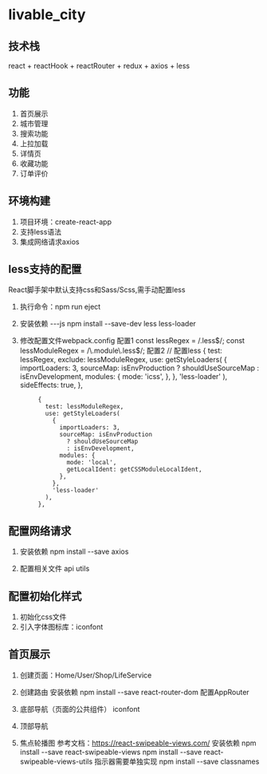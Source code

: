 # livable_city

## 技术栈
react + reactHook + reactRouter + redux + axios + less

## 功能
1. 首页展示
2. 城市管理
3. 搜索功能
4. 上拉加载
5. 详情页
6. 收藏功能
7. 订单评价

## 环境构建
1. 项目环境：create-react-app 
2. 支持less语法
3. 集成网络请求axios

## less支持的配置
React脚手架中默认支持css和Sass/Scss,需手动配置less
1. 执行命令：npm run eject
2. 安装依赖
---js
npm install  --save-dev less less-loader
3. 修改配置文件webpack.config
配置1
const lessRegex = /\.less$/;
const lessModuleRegex = /\.module\.less$/;
配置2
            // 配置less
            {
              test: lessRegex,
              exclude: lessModuleRegex,
              use: getStyleLoaders(
                {
                  importLoaders: 3,
                  sourceMap: isEnvProduction
                    ? shouldUseSourceMap
                    : isEnvDevelopment,
                  modules: {
                    mode: 'icss',
                  },
                },
                'less-loader'
              ),
              sideEffects: true,
            },
   
            {
              test: lessModuleRegex,
              use: getStyleLoaders(
                {
                  importLoaders: 3,
                  sourceMap: isEnvProduction
                    ? shouldUseSourceMap
                    : isEnvDevelopment,
                  modules: {
                    mode: 'local',
                    getLocalIdent: getCSSModuleLocalIdent,
                  },
                },
                'less-loader'
              ),
            },

## 配置网络请求
1. 安装依赖
npm install --save axios

2. 配置相关文件
api
utils


## 配置初始化样式
1. 初始化css文件
2. 引入字体图标库：iconfont

## 首页展示
1. 创建页面：Home/User/Shop/LifeService
2. 创建路由 
       安装依赖 npm install --save react-router-dom
       配置AppRouter

3. 底部导航（页面的公共组件）
iconfont

4. 顶部导航

5. 焦点轮播图
参考文档：https://react-swipeable-views.com/
  安装依赖
      npm install --save react-swipeable-views
      npm install --save react-swipeable-views-utils
    指示器需要单独实现
       npm install --save classnames




